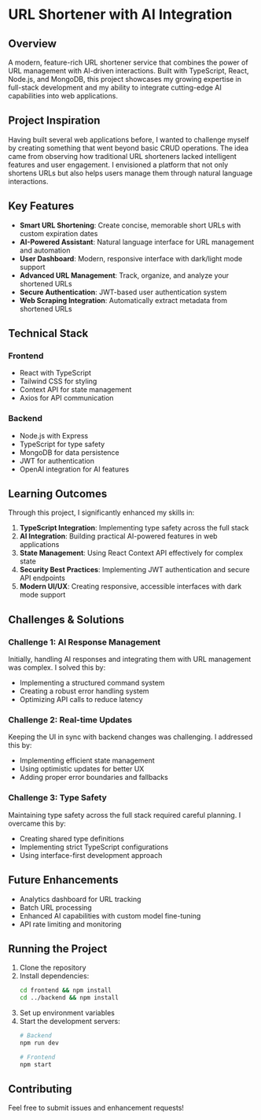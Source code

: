 # URL Shortener with AI Integration

## Overview
A modern, feature-rich URL shortener service that combines the power of URL management with AI-driven interactions. Built with TypeScript, React, Node.js, and MongoDB, this project showcases my growing expertise in full-stack development and my ability to integrate cutting-edge AI capabilities into web applications.

## Project Inspiration
Having built several web applications before, I wanted to challenge myself by creating something that went beyond basic CRUD operations. The idea came from observing how traditional URL shorteners lacked intelligent features and user engagement. I envisioned a platform that not only shortens URLs but also helps users manage them through natural language interactions.

## Key Features
- **Smart URL Shortening**: Create concise, memorable short URLs with custom expiration dates
- **AI-Powered Assistant**: Natural language interface for URL management and automation
- **User Dashboard**: Modern, responsive interface with dark/light mode support
- **Advanced URL Management**: Track, organize, and analyze your shortened URLs
- **Secure Authentication**: JWT-based user authentication system
- **Web Scraping Integration**: Automatically extract metadata from shortened URLs

## Technical Stack
### Frontend
- React with TypeScript
- Tailwind CSS for styling
- Context API for state management
- Axios for API communication

### Backend
- Node.js with Express
- TypeScript for type safety
- MongoDB for data persistence
- JWT for authentication
- OpenAI integration for AI features

## Learning Outcomes
Through this project, I significantly enhanced my skills in:
1. **TypeScript Integration**: Implementing type safety across the full stack
2. **AI Integration**: Building practical AI-powered features in web applications
3. **State Management**: Using React Context API effectively for complex state
4. **Security Best Practices**: Implementing JWT authentication and secure API endpoints
5. **Modern UI/UX**: Creating responsive, accessible interfaces with dark mode support

## Challenges & Solutions

### Challenge 1: AI Response Management
Initially, handling AI responses and integrating them with URL management was complex. I solved this by:
- Implementing a structured command system
- Creating a robust error handling system
- Optimizing API calls to reduce latency

### Challenge 2: Real-time Updates
Keeping the UI in sync with backend changes was challenging. I addressed this by:
- Implementing efficient state management
- Using optimistic updates for better UX
- Adding proper error boundaries and fallbacks

### Challenge 3: Type Safety
Maintaining type safety across the full stack required careful planning. I overcame this by:
- Creating shared type definitions
- Implementing strict TypeScript configurations
- Using interface-first development approach

## Future Enhancements
- Analytics dashboard for URL tracking
- Batch URL processing
- Enhanced AI capabilities with custom model fine-tuning
- API rate limiting and monitoring

## Running the Project
1. Clone the repository
2. Install dependencies:
   ```bash
   cd frontend && npm install
   cd ../backend && npm install
   ```
3. Set up environment variables
4. Start the development servers:
   ```bash
   # Backend
   npm run dev
   
   # Frontend
   npm start
   ```

## Contributing
Feel free to submit issues and enhancement requests!
